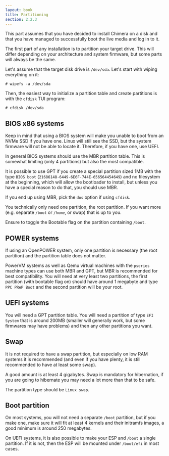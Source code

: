 ```yaml
---
layout: book
title: Partitioning
section: 2.2.3
---
```


This part assumes that you have decided to install Chimera on a disk
and that you have managed to successfully boot the live media and log
in to it.

The first part of any installation is to partition your target drive.
This will differ depending on your architecture and system firmware,
but some parts will always be the same.

Let's assume that the target disk drive is `/dev/sda`. Let's start
with wiping everything on it:

```
# wipefs -a /dev/sda
```

Then, the easiest way to initialize a partition table and create
partitions is with the `cfdisk` TUI program:

```
# cfdisk /dev/sda
```

## BIOS x86 systems

Keep in mind that using a BIOS system will make you unable to boot
from an NVMe SSD if you have one. Linux will still see the SSD, but
the system firmware will not be able to locate it. Therefore, if you
have one, use UEFI.

In general BIOS systems should use the MBR partition table. This is
somewhat limiting (only 4 partitions) but also the most compatible.

It is possible to use GPT if you create a special partition sized
1MB with the type `BIOS boot` (`21686148-6449-6E6F-744E-656564454649`)
and no filesystem at the beginning, which will allow the bootloader
to install, but unless you have a special reason to do that, you
should use MBR.

If you end up using MBR, pick the `dos` option if using `cfdisk`.

You technically only need one partition, the root partition. If you
want more (e.g. separate `/boot` or `/home`, or swap) that is up to you.

Ensure to toggle the Bootable flag on the partition containing `/boot`.

## POWER systems

If using an OpenPOWER system, only one partition is necessary (the root
partition) and the partition table does not matter.

PowerVM systems as well as Qemu virtual machines with the `pseries`
machine types can use both MBR and GPT, but MBR is recommended for
best compatibility. You will need at very least two partitions, the
first partition (with bootable flag on) should have around 1 megabyte
and type `PPC PReP Boot` and the second partition will be your root.

## UEFI systems

You will need a GPT partition table. You will need a partition of type
`EFI System` that is around 200MB (smaller will generally work, but
some firmwares may have problems) and then any other partitions you
want.

## Swap

It is not required to have a swap partition, but especially on low RAM
systems it is recommended (and even if you have plenty, it is still
recommended to have at least some swap).

A good amount is at least 4 gigabytes. Swap is mandatory for hibernation,
if you are going to hibernate you may need a lot more than that to
be safe.

The partition type should be `Linux swap`.

## Boot partition

On most systems, you will not need a separate `/boot` partition, but
if you make one, make sure it will fit at least 4 kernels and their
initramfs images, a good minimum is around 250 megabytes.

On UEFI systems, it is also possible to make your ESP and `/boot`
a single partition. If it is not, then the ESP will be mounted under
`/boot/efi` in most cases.
